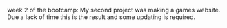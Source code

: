 week 2 of the bootcamp:
My second project was making a games website.
Due a lack of time this is the result and some updating is required.

